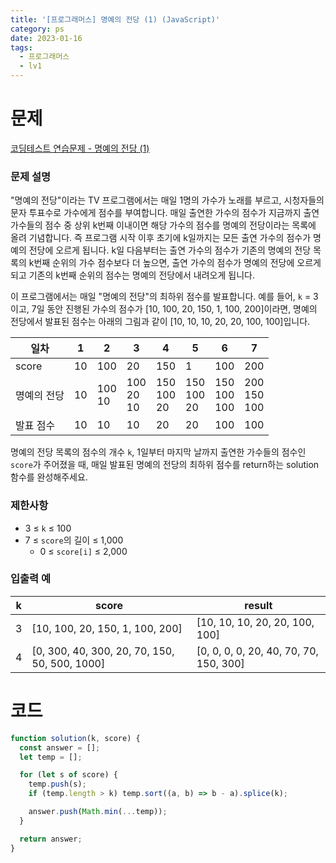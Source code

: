 ```yaml
---
title: '[프로그래머스] 명예의 전당 (1) (JavaScript)'
category: ps
date: 2023-01-16
tags:
  - 프로그래머스
  - lv1
---
```


# 문제

[코딩테스트 연습문제 - 명예의 전당 (1)](https://school.programmers.co.kr/learn/courses/30/lessons/138477)

### 문제 설명

"명예의 전당"이라는 TV 프로그램에서는 매일 1명의 가수가 노래를 부르고, 시청자들의 문자 투표수로 가수에게 점수를 부여합니다. 매일 출연한 가수의 점수가 지금까지 출연 가수들의 점수 중 상위 k번째 이내이면 해당 가수의 점수를 명예의 전당이라는 목록에 올려 기념합니다. 즉 프로그램 시작 이후 초기에 k일까지는 모든 출연 가수의 점수가 명예의 전당에 오르게 됩니다. k일 다음부터는 출연 가수의 점수가 기존의 명예의 전당 목록의 k번째 순위의 가수 점수보다 더 높으면, 출연 가수의 점수가 명예의 전당에 오르게 되고 기존의 k번째 순위의 점수는 명예의 전당에서 내려오게 됩니다.

이 프로그램에서는 매일 "명예의 전당"의 최하위 점수를 발표합니다. 예를 들어, `k` = 3이고, 7일 동안 진행된 가수의 점수가 [10, 100, 20, 150, 1, 100, 200]이라면, 명예의 전당에서 발표된 점수는 아래의 그림과 같이 [10, 10, 10, 20, 20, 100, 100]입니다.

| 일차        | 1   | 2          | 3                 | 4                  | 5                  | 6                   | 7                   |
| ----------- | --- | ---------- | ----------------- | ------------------ | ------------------ | ------------------- | ------------------- |
| score       | 10  | 100        | 20                | 150                | 1                  | 100                 | 200                 |
| 명예의 전당 | 10  | 100<br/>10 | 100<br/>20<br/>10 | 150<br/>100<br/>20 | 150<br/>100<br/>20 | 150<br/>100<br/>100 | 200<br/>150<br/>100 |
| 발표 점수   | 10  | 10         | 10                | 20                 | 20                 | 100                 | 100                 |

명예의 전당 목록의 점수의 개수 `k`, 1일부터 마지막 날까지 출연한 가수들의 점수인 `score`가 주어졌을 때, 매일 발표된 명예의 전당의 최하위 점수를 return하는 solution 함수를 완성해주세요.

### 제한사항

- 3 ≤ `k` ≤ 100
- 7 ≤ `score`의 길이 ≤ 1,000
  - 0 ≤ `score[i]` ≤ 2,000

### 입출력 예

| k   | score                                         | result                                 |
| --- | --------------------------------------------- | -------------------------------------- |
| 3   | [10, 100, 20, 150, 1, 100, 200]               | [10, 10, 10, 20, 20, 100, 100]         |
| 4   | [0, 300, 40, 300, 20, 70, 150, 50, 500, 1000] | [0, 0, 0, 0, 20, 40, 70, 70, 150, 300] |

# 코드

```js
function solution(k, score) {
  const answer = [];
  let temp = [];

  for (let s of score) {
    temp.push(s);
    if (temp.length > k) temp.sort((a, b) => b - a).splice(k);

    answer.push(Math.min(...temp));
  }

  return answer;
}
```
